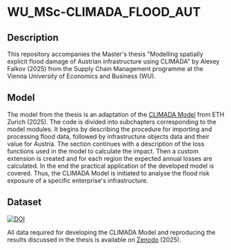# WU_MSc-CLIMADA_FLOOD_AUT
## Description
This repository accompanies the Master's thesis "Modelling spatially explicit flood damage of Austrian infrastructure using CLIMADA" by Alexey Falkov (2025) from the Supply Chain Management programme at the Vienna University of Economics and Business (WU).
## Model
The model from the thesis is an adaptation of the [CLIMADA Model](https://github.com/CLIMADA-project/climada_python?tab=readme-ov-file) from ETH Zurich (2025). The code is divided into subchapters corresponding to the model modules. It begins by describing the procedure for importing and processing flood data, followed by infrastructure objects data and their value for Austria. The section continues with a description of the loss functions used in the model to calculate the impact. Then a custom extension is created and for each region the expected annual losses are calculated. In the end the practical application of the developed model is covered. Thus, the CLIMADA Model is initiated to analyse the flood risk exposure of a specific enterprise's infrastructure.

## Dataset
[![DOI](https://zenodo.org/badge/DOI/10.5281/zenodo.16980095.svg)](https://doi.org/10.5281/zenodo.16980095)

All data required for developing the CLIMADA Model and reproducing the results discussed in the thesis is available on [Zenodo](https://doi.org/10.5281/zenodo.16980095) (2025).

